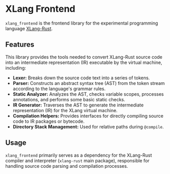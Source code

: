 # XLang Frontend

`xlang_frontend` is the frontend library for the experimental programming language [XLang-Rust](https://github.com/sjrsjz/XLang-Rust).

## Features

This library provides the tools needed to convert XLang-Rust source code into an intermediate representation (IR) executable by the virtual machine, including:

*   **Lexer:** Breaks down the source code text into a series of tokens.
*   **Parser:** Constructs an abstract syntax tree (AST) from the token stream according to the language's grammar rules.
*   **Static Analyzer:** Analyzes the AST, checks variable scopes, processes annotations, and performs some basic static checks.
*   **IR Generator:** Traverses the AST to generate the intermediate representation (IR) for the XLang virtual machine.
*   **Compilation Helpers:** Provides interfaces for directly compiling source code to IR packages or bytecode.
*   **Directory Stack Management:** Used for relative paths during `@compile`.

## Usage

`xlang_frontend` primarily serves as a dependency for the XLang-Rust compiler and interpreter (`xlang-rust` main package), responsible for handling source code parsing and compilation processes.